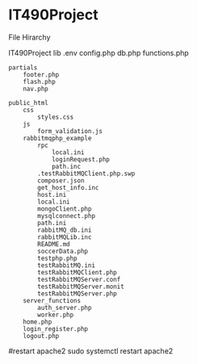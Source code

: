 # IT490Project

File Hirarchy 

IT490Project
    lib
        .env
        config.php
        db.php
        functions.php

    partials 
        footer.php
        flash.php
        nav.php

    public_html
        css
            styles.css
        js
            form_validation.js
        rabbitmqphp_example
            rpc
                local.ini
                loginRequest.php
                path.inc
            .testRabbitMQClient.php.swp
            composer.json
            get_host_info.inc
            host.ini
            local.ini
            mongoClient.php
            mysqlconnect.php
            path.ini
            rabbitMQ_db.ini
            rabbitMQLib.inc
            README.md
            soccerData.php
            testphp.php
            testRabbitMQ.ini
            testRabbitMQClient.php
            testRabbitMQServer.conf
            testRabbitMQServer.monit
            testRabbitMQServer.php
        server_functions
            auth_server.php
            worker.php
        home.php
        login_register.php
        logout.php



#restart apache2
sudo systemctl restart apache2
